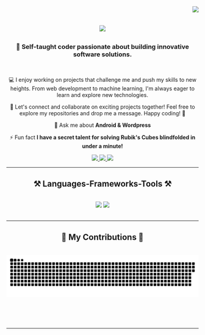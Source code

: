 <img align="right" src="https://visitor-badge.laobi.icu/badge?page_id=wolfa7.wolfa7" />

<h1 align="center">
    <img src="https://readme-typing-svg.herokuapp.com/?font=Righteous&size=35&center=true&vCenter=true&width=500&height=70&duration=4000&lines=Hi+There!+👋;+I'm+Harshana+!;" />
</h1>

<h3 align="center">🚀 Self-taught coder passionate about building innovative software solutions.  </h3>

<br/>

<div align="center">
 
 💻 I enjoy working on projects that challenge me and push my skills to new heights. From web development to machine learning, I'm always eager to learn and explore new technologies.

🌟 Let's connect and collaborate on exciting projects together! Feel free to explore my repositories and drop me a message. Happy coding! 🌈

💬 Ask me about **Android & Wordpress**

⚡ Fun fact **I have a secret talent for solving Rubik's Cubes blindfolded in under a minute!**

 </div>
 
<div align="center"> 
  <a href="dilshharsha1@gmail.com">
    <img src="https://img.shields.io/badge/Gmail-333333?style=for-the-badge&logo=gmail&logoColor=red" />
  </a>
  <a href="https://linkedin.com/in/harshana-dilshan7" target="_blank">
    <img src="https://img.shields.io/badge/LinkedIn-0077B5?style=for-the-badge&logo=linkedin&logoColor=white" target="_blank" />
  </a>
  <a href="https://techwolf.link" target="_blank">
     <img src="https://img.shields.io/badge/Portfolio-FF5722?style=for-the-badge&logo=todoist&logoColor=white" target="_blank" /> <!-- sqlite, safari, google-chrome are other good icon options -->
  </a>
</div>

 <hr/>
 
<h2 align="center">⚒️ Languages-Frameworks-Tools ⚒️</h2>
<br/>
<div align="center">
    <img src="https://skillicons.dev/icons?i=html,css,vscode,github,photoshop,wordpress" />
    <img src="https://skillicons.dev/icons?i=python,javascript,c,java" /><br>
</div>

<br/>
<hr/>

<div align="center">
  <h2>🐍 My Contributions 🐍</h2>
  <br>
  <img alt="snake eating my contributions" src="https://raw.githubusercontent.com/wolfa7/wolfa7/output/github-contribution-grid-snake.svg" />
  
  <br/><br/><br/>
</div>

<hr/>



